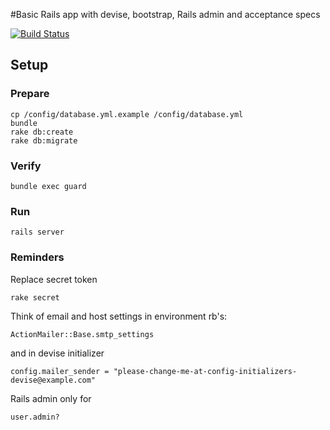 #Basic Rails app with devise, bootstrap, Rails admin and acceptance specs

[![Build Status](https://secure.travis-ci.org/dovadi/basic_app.png?branch=master)](http://travis-ci.org/dovadi/basic_app)

## Setup

### Prepare

    cp /config/database.yml.example /config/database.yml
    bundle
    rake db:create
    rake db:migrate

### Verify

    bundle exec guard

### Run

    rails server

### Reminders

Replace secret token

    rake secret

Think of email and host settings in environment rb's:

    ActionMailer::Base.smtp_settings

and in devise initializer

    config.mailer_sender = "please-change-me-at-config-initializers-devise@example.com"
    
Rails admin only for

    user.admin?